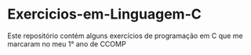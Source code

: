 # Exercicios-em-Linguagem-C
Este repositório contém alguns exercícios de programação em C que me marcaram no meu 1° ano de CCOMP
